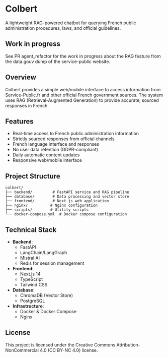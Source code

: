 # Colbert

A lightweight RAG-powered chatbot for querying French public administration procedures, laws, and official guidelines.


## Work in progress
See PR agent_refactor for the work in progress about the RAG feature from the data.gouv dump of the service-public website.

## Overview

Colbert provides a simple web/mobile interface to access information from Service-Public.fr and other official French government sources. The system uses RAG (Retrieval-Augmented Generation) to provide accurate, sourced responses in French.

## Features

- Real-time access to French public administration information
- Strictly sourced responses from official channels
- French language interface and responses
- No user data retention (GDPR-compliant)
- Daily automatic content updates
- Responsive web/mobile interface

## Project Structure

```
colbert/
├── backend/         # FastAPI service and RAG pipeline
├── database/        # Data processing and vector store
├── frontend/        # Next.js web application
├── nginx/          # Nginx configuration
├── scripts/        # Utility scripts
└── docker-compose.yml  # Docker compose configuration
```

## Technical Stack

- **Backend**: 
  - FastAPI
  - LangChain/LangGraph
  - Mistral AI
  - Redis for session management
- **Frontend**: 
  - Next.js 14
  - TypeScript
  - Tailwind CSS
- **Database**: 
  - ChromaDB (Vector Store)
  - PostgreSQL
- **Infrastructure**: 
  - Docker & Docker Compose
  - Nginx

## License

This project is licensed under the Creative Commons Attribution-NonCommercial 4.0 (CC BY-NC 4.0) license.
